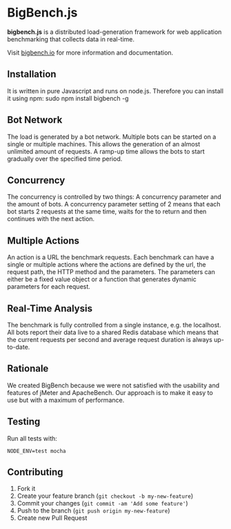 # BigBench.js
**bigbench.js** is a distributed load-generation framework for web application benchmarking that collects data in real-time.

Visit [bigbench.io](http://mwaylabs.github.com/bigbench.js) for more information and documentation.

## Installation
It is written in pure Javascript and runs on node.js. Therefore you can install it using npm:
    sudo npm install bigbench -g

## Bot Network
The load is generated by a bot network. Multiple bots can be started on a single or multiple machines. This allows the generation of an almost unlimited amount of requests. A ramp-up time allows the bots to start gradually over the specified time period.

## Concurrency
The concurrency is controlled by two things: A concurrency parameter and the amount of bots. A concurrency parameter setting of 2 means that each bot starts 2 requests at the same time, waits for the to return and then continues with the next action.

## Multiple Actions
An action is a URL the benchmark requests. Each benchmark can have a single or multiple actions where the actions are defined by the url, the request path, the HTTP method and the parameters. The parameters can either be a fixed value object or a function that generates dynamic parameters for each request.

## Real-Time Analysis
The benchmark is fully controlled from a single instance, e.g. the localhost. All bots report their data live to a shared Redis database which means that the current requests per second and average request duration is always up-to-date.

## Rationale
We created BigBench because we were not satisfied with the usability and features of jMeter and ApacheBench. Our approach is to make it easy to use but with a maximum of performance.

## Testing
Run all tests with:

    NODE_ENV=test mocha

## Contributing
1. Fork it
2. Create your feature branch (`git checkout -b my-new-feature`)
3. Commit your changes (`git commit -am 'Add some feature'`)
4. Push to the branch (`git push origin my-new-feature`)
5. Create new Pull Request
